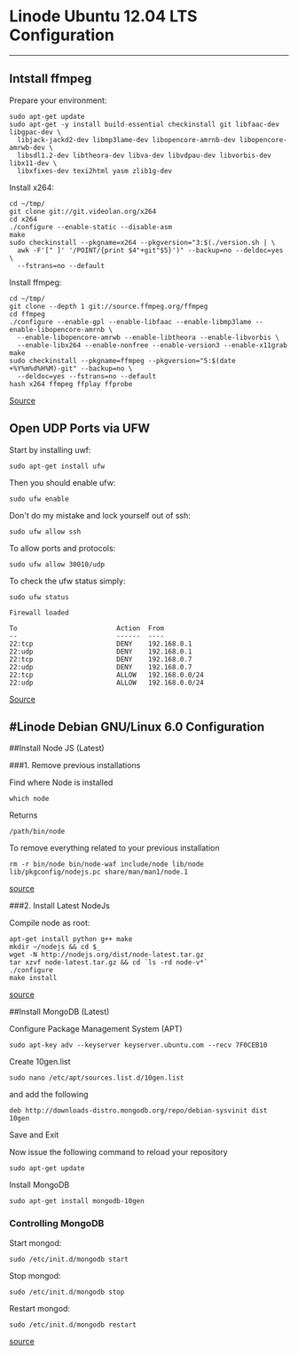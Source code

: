# Linode Ubuntu 12.04 LTS Configuration
---

## Intstall ffmpeg

Prepare your environment:

```
sudo apt-get update
sudo apt-get -y install build-essential checkinstall git libfaac-dev libgpac-dev \
  libjack-jackd2-dev libmp3lame-dev libopencore-amrnb-dev libopencore-amrwb-dev \
  libsdl1.2-dev libtheora-dev libva-dev libvdpau-dev libvorbis-dev libx11-dev \
  libxfixes-dev texi2html yasm zlib1g-dev
```

Install x264:
```
cd ~/tmp/
git clone git://git.videolan.org/x264
cd x264
./configure --enable-static --disable-asm
make
sudo checkinstall --pkgname=x264 --pkgversion="3:$(./version.sh | \
  awk -F'[" ]' '/POINT/{print $4"+git"$5}')" --backup=no --deldoc=yes \
  --fstrans=no --default
```

Install ffmpeg:
````
cd ~/tmp/
git clone --depth 1 git://source.ffmpeg.org/ffmpeg
cd ffmpeg
./configure --enable-gpl --enable-libfaac --enable-libmp3lame --enable-libopencore-amrnb \
  --enable-libopencore-amrwb --enable-libtheora --enable-libvorbis \
  --enable-libx264 --enable-nonfree --enable-version3 --enable-x11grab
make
sudo checkinstall --pkgname=ffmpeg --pkgversion="5:$(date +%Y%m%d%H%M)-git" --backup=no \
  --deldoc=yes --fstrans=no --default
hash x264 ffmpeg ffplay ffprobe
````

[Source](https://ffmpeg.org/trac/ffmpeg/wiki/UbuntuCompilationGuide)

## Open UDP Ports via UFW

Start by installing uwf:  

```
sudo apt-get install ufw
```

Then you should enable ufw:

```
sudo ufw enable
```

Don't do my mistake and lock yourself out of ssh:

```
sudo ufw allow ssh
```

To allow ports and protocols:

```
sudo ufw allow 30010/udp
```


To check the ufw status simply:

```
sudo ufw status

Firewall loaded

To                         Action  From
--                         ------  ----
22:tcp                     DENY    192.168.0.1
22:udp                     DENY    192.168.0.1
22:tcp                     DENY    192.168.0.7
22:udp                     DENY    192.168.0.7
22:tcp                     ALLOW   192.168.0.0/24
22:udp                     ALLOW   192.168.0.0/24
```

[Source](https://help.ubuntu.com/community/UFW)

#Linode Debian GNU/Linux 6.0 Configuration
---

##Install Node JS (Latest)

###1. Remove previous installations

Find where Node is installed
```
which node
```
Returns
```
/path/bin/node
```
To remove everything related to your previous installation
```
rm -r bin/node bin/node-waf include/node lib/node lib/pkgconfig/nodejs.pc share/man/man1/node.1
```

[source](http://stackoverflow.com/questions/5650169/uninstall-node-js-using-linux-command-line)

###2. Install Latest NodeJs

Compile node as root:
```
apt-get install python g++ make
mkdir ~/nodejs && cd $_
wget -N http://nodejs.org/dist/node-latest.tar.gz
tar xzvf node-latest.tar.gz && cd `ls -rd node-v*`
./configure
make install
```

[source](https://github.com/joyent/node/wiki/Installing-Node.js-via-package-manager)

##Install MongoDB (Latest)

Configure Package Management System (APT)
```
sudo apt-key adv --keyserver keyserver.ubuntu.com --recv 7F0CEB10
```

Create 10gen.list
```
sudo nano /etc/apt/sources.list.d/10gen.list
```
and add the following
```
deb http://downloads-distro.mongodb.org/repo/debian-sysvinit dist 10gen
```
Save and Exit

Now issue the following command to reload your repository
```
sudo apt-get update
```

Install MongoDB
```
sudo apt-get install mongodb-10gen
```

### Controlling MongoDB

Start mongod:
```
sudo /etc/init.d/mongodb start
```

Stop mongod:
```
sudo /etc/init.d/mongodb stop
```

Restart mongod:
```
sudo /etc/init.d/mongodb restart
```

[source](http://docs.mongodb.org/manual/tutorial/install-mongodb-on-debian/)




















